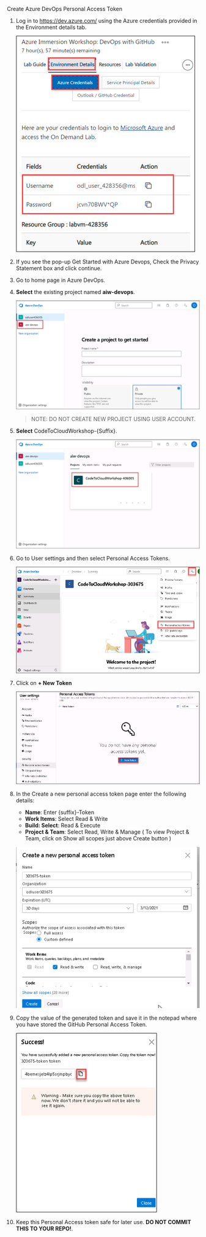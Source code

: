 Create Azure DevOps Personal Access Token

1. Log in to https://dev.azure.com/ using the Azure credentials provided in the Environment details tab.

   ![](https://github.com/CloudLabsAI-Azure/AIW-DevOps/blob/dev/Assets/azure-creds-new.png?raw=true)
   
1. If you see the pop-up Get Started with Azure Devops, Check the Privacy Statement box and click continue.
1. Go to home page in Azure DevOps.
1. **Select** the existing project named **aiw-devops**.

   ![](https://github.com/Shivashant25/AIW-DevOps/blob/main/Assets/p1.png?raw=true)
   
   >NOTE: DO NOT CREATE NEW PROJECT USING USER ACCOUNT.
   
1. **Select** CodeToCloudWorkshop-{Suffix}.
    
   ![](https://github.com/Shivashant25/AIW-DevOps/blob/main/Assets/p2.png?raw=true)
  
1. Go to User settings and then select Personal Access Tokens.
  
   ![](https://raw.githubusercontent.com/CloudLabsAI-Azure/AIW-DevOps/main/Assets/azuredevops-pat.png)

1. Click on **+ New Token**
   
   ![](https://raw.githubusercontent.com/CloudLabsAI-Azure/AIW-DevOps/main/Assets/azuredevops-newtoken.png)
  
1. In the Create a new personal access token page enter the following details:
  
   - **Name**: Enter {suffix}-Token
   - **Work Items**: Select Read & Write
   - **Build: Select**: Read & Execute
   - **Project & Team**: Select Read, Write & Manage ( To view Project & Team, click on Show all scopes just above Create button )
   
   ![](https://raw.githubusercontent.com/CloudLabsAI-Azure/AIW-DevOps/main/Assets/azuredevops-createtoken.png)
   
1. Copy the value of the generated token and save it in the notepad where you have stored the GitHub Personal Access Token.

   ![](https://raw.githubusercontent.com/CloudLabsAI-Azure/AIW-DevOps/main/Assets/azuredevops-copypat.png)
   
1. Keep this Personal Access token safe for later use. **DO NOT COMMIT THIS TO YOUR REPO!**.
  
